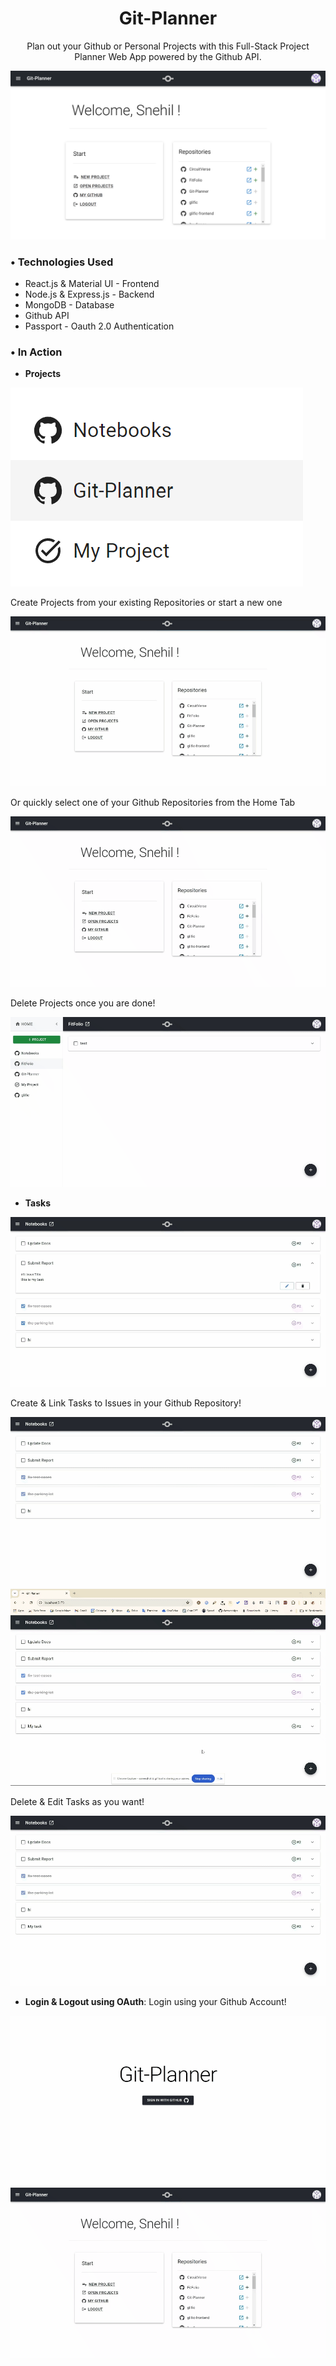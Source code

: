 <p align="center">
  <h1 align="center">Git-Planner</h1>

  <p align="center">
    Plan out your Github or Personal Projects with this Full-Stack Project Planner Web App powered by the Github API.
  </p>
</p>

<img src="./.assets/home.png">

<h3>• Technologies Used</h3>

- React.js & Material UI - Frontend
- Node.js & Express.js - Backend
- MongoDB - Database
- Github API
- Passport - Oauth 2.0 Authentication

<h3>• In Action</h3>

- **Projects**
  
<img src="./.assets/project_types.png">

Create Projects from your existing Repositories or start a new one
  
<img src="./.assets/create_project.gif">
    
Or quickly select one of your Github Repositories from the Home Tab

<img src="./.assets/quick_create.gif">

Delete Projects once you are done!

<img src="./.assets/delete_project.gif">

- **Tasks**

<img src="./.assets/tasks.gif">

Create & Link Tasks to Issues in your Github Repository!

<img src="./.assets/creating_task.gif">

<img src="./.assets/issue_link.gif">

Delete & Edit Tasks as you want!

<img src="./.assets/edit_delete_tasks.gif">

- **Login & Logout using OAuth**: Login using your Github Account!

<img src="./.assets/Auth.gif">

<img src="./.assets/logout.gif">


